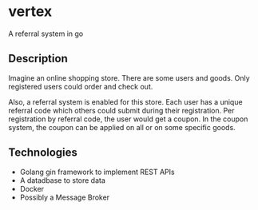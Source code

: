 # vertex
A referral system in go

## Description
Imagine an online shopping store. There are some users and goods. Only registered users could order and check out.

Also, a referral system is enabled for this store. Each user has a unique referral code which others could submit during their registration. Per registration by referral code, the user would get a coupon. In the coupon system, the coupon can be applied on all or on some specific goods.

## Technologies
- Golang gin framework to implement REST APIs
- A datadbase to store data
- Docker
- Possibly a Message Broker

